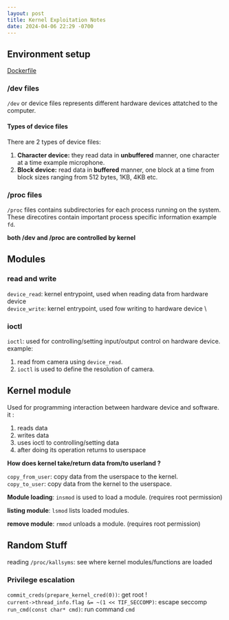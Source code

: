 ```yaml
---
layout: post
title: Kernel Exploitation Notes
date: 2024-04-06 22:29 -0700
---
```


## Environment setup 

[Dockerfile]() 

### /dev files

`/dev` or device files represents different hardware devices attatched to the computer. 

#### Types of device files 

There are 2 types of device files: 
1. **Character device:** they read data in **unbuffered** manner, one character at a time example microphone.
2. **Block device:** read data in **buffered** manner, one block at a time from block sizes ranging from 512 bytes, 1KB, 4KB etc.

### /proc files

`/proc` files contains subdirectories for each process running on the system. These direcotires contain important process specific information example `fd`.

**both /dev and /proc are controlled by kernel** 

## Modules

### read and write

`device_read`: kernel entrypoint, used when reading data from hardware device \
`device_write`: kernel entrypoint, used fow writing to hardware device \

### ioctl

`ioctl`: used for controlling/setting input/output control on hardware device. example: 

1. read from camera using `device_read`.
2. `ioctl` is used to define the resolution of camera.

## Kernel module

Used for programming interaction between hardware device and software.
it :

1. reads data
2. writes data
3. uses ioctl to controlling/setting data
4. after doing its operation returns to userspace

**How does kernel take/return data from/to userland ?**

`copy_from_user`: copy data from the userspace to the kernel. \
`copy_to_user`: copy data from the kernel to the userspace.

**Module loading**: `insmod` is used to load a module. (requires root permission)

**listing module**: `lsmod` lists loaded modules.

**remove module**: `rmmod` unloads a module. (requires root permission)

## Random Stuff

reading `/proc/kallsyms`: see where kernel modules/functions are loaded

### Privilege escalation

`commit_creds(prepare_kernel_cred(0))`: get root ! \
`current->thread_info.flag &= ~(1 << TIF_SECCOMP)`: escape seccomp \
`run_cmd(const char* cmd)`: run command `cmd` 

